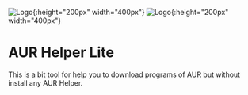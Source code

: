 
![Logo](https://static-00.iconduck.com/assets.00/bash-icon-2048x862-qrqkaxiz.png){:height="200px" width="400px"}
![Logo](https://i0.wp.com/discovery.endeavouros.com/wp-content/uploads/2021/03/AUR.png?fit=700%2C315&ssl=1){:height="200px" width="400px"}


# AUR Helper Lite

This is a bit tool for help you to download programs of AUR but without install any AUR Helper.


